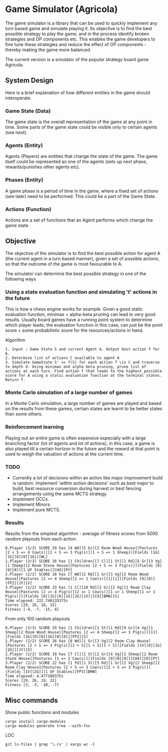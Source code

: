 # Game Simulator (Agricola)

The game simulator is a library that can be used to quickly implement any turn based game and simulate playing it. Its objective is to find the best possible strategy to play the game, and in the process identify broken strategies and OP components etc. This enables the game developers to fine tune these strategies and reduce the effect of OP components - thereby making the game more balanced.

The current version is a simulator of the popular strategy board game Agricola.

## System Design

Here is a brief explanation of how different entities in the game should interoperate.

### Game State (Data)

The game state is the overall representation of the game at any point in time. Some parts of the game state could be visible only to certain agents (see next).

### Agents (Entity)

Agents (Players) are entities that change the state of the game. The game itself could be represented as one of the agents (sets up next phase, rewards/punishes other agents etc).

### Phases (Entity)

A game phase is a period of time in the game, where a fixed set of actions (see later) need to be performed. This could be a part of the Game State.

### Actions (Function)

Actions are a set of functions that an Agent performs which change the game state.

## Objective

The objective of the simulator is to find the best possible action for agent A (the current agent in a turn based manner), given a set of possible actions, so that the outcome of the game is most favourable to A.

The simulator can determine the best possible strategy in one of the following ways

### Using a state evaluation function and simulating 't' actions in the future

This is how a chess engine works for example. Given a good static evaluation function, minimax + alpha-beta pruning can lead to very good results. Usually board games have a running point system to determine which player leads, the evaluation function in this case, can just be the point score + some probabilistic score for the resources/actions in hand.

Algorithm

```
1. Input : Game State S and current Agent A. Output best action f for A.
2. Determine list of actions C available to agent A
3. Simulate GameState S' <= f(S) for each action f \in C and traverse to depth d. Using minimax and alpha beta pruning, prune list of actions at each turn. Find action f that leads to the highest possible score for A using a static evaluation function at the terminal states. Return f.
```

### Monte Carlo simulation of a large number of games

In a Monte Carlo simulation, a large number of games are played and based on the results from these games, certain states are learnt to be better states than some others.

### Reinforcement learning

Playing out an entire game is often expensive especially with a large branching factor (lot of agents and lot of actions), in this case, a game is also played till a certain horizon in the future and the reward at that point is used to weigh the valuation of actions at the current time.

### TODO

- Currently a lot of decisions within an action like major improvement build is random. Implement 'within action decisions' such as best major to build, best resource conversion during harvest or best fencing arrangements using the same MCTS strategy.
- Implement OCCs.
- Implement Minors.
- Implement pure MCTS.

### Results

Results from the simplest algorithm - average of fitness scores from 5000 random playouts from each action.

```
0.Player (3/3) SCORE 29 has [4 Wd][5 Gr][2 Room Wood House][Pastures [2 + S => 4 Cow(s)][2 + S => 3 Pig(s)][1 + S => 1 Sheep]][Fields [1G][1G][0][0][1G]][WL]
1.Player (3/3) SCORE 26 has [1 Children][7 Cl][1 St][1 Rd][5 Gr][3 Vg][1 Sheep][2 Room Stone House][Pastures [2 + S => 3 Pig(s)]][Fields [0][0][0]][1 UF Stables][CH4][PY]
2.Player (2/2) SCORE 18 has [7 Wd][2 Rd][1 Gr][3 Vg][2 Room Wood House][Pastures [2 => 4 Sheep][2 => 1 Cow(s)][1][1]][Fields [0][0]][FP2][JY][X]
3.Player (2/2) SCORE 33 has [1 Cl][10 Rd][2 Gr][2 Vg][2 Room Clay House][Pastures [2 => 4 Pig(s)][2 => 1 Cow(s)][1 => 1 Sheep][1 => 1 Pig(s)]][Fields [0][1G][0][1G][2G][1V]][CO][BMW][S]
Time elapsed: 222.746135375s
Scores [29, 26, 18, 33]
Fitness [-4, -7, -15, 4]
```

From only 100 random playouts

```
0.Player (3/3) SCORE 29 has [1 Children][1 St][1 Rd][9 Gr][4 Vg][1 Sheep][2 Room Wood House][Pastures [2 => 4 Sheep][2 => 3 Pig(s)][1]][Fields [1G][0][0][1G][0][0]][FP2][S]
1.Player (2/2) SCORE 26 has [8 Wd][1 Gr][2 Vg][2 Room Clay House][Pastures [2 + S => 3 Pig(s)][2 + S][1 + S][1 + S]][Fields [1V][0][1G][2G]][JY][X]
2.Player (2/2) SCORE 19 has [7 Cl][1 St][2 Gr][4 Vg][1 Sheep][2 Room Stone House][Pastures [1 => 2 Cow(s)]][Fields [0][0][0]][CH4][CO][PY]
3.Player (2/2) SCORE 22 has [1 Fd][1 St][5 Rd][1 Gr][2 Vg][2 Sheep][2 Room Clay House][Pastures [2 + S => 3 Cow(s)][2 + S => 3 Pig(s)]][Fields [1V][2G]][1 UF Stables][FP3][BMW]
Time elapsed: 4.477189375s
Scores [29, 26, 19, 22]
Fitness [3, -3, -10, -7]
```

## Misc commands

Show public functions and modules

```
cargo install cargo-modules
cargo modules generate tree --with-fns
```

LOC

```
git ls-files | grep '\.rs' | xargs wc -l
```

